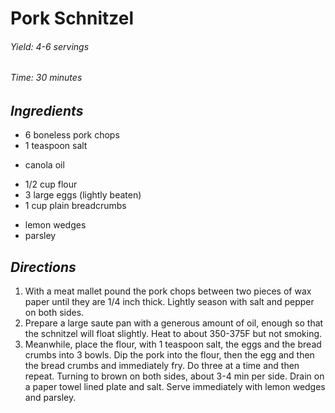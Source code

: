 # Pork Schnitzel

######  Yield: 4-6 servings
######  Time:  30 minutes

##  *Ingredients*

- 6 boneless pork chops
- 1 teaspoon salt
<!--  -->
- canola oil
<!--  -->
- 1/2 cup flour
- 3 large eggs (lightly beaten)
- 1 cup plain breadcrumbs
<!---->
- lemon wedges
- parsley

##  *Directions*
1. With a meat mallet pound the pork chops between two pieces of wax paper until they are 1/4 inch thick. Lightly season with salt and pepper on both sides.
2. Prepare a large saute pan with a generous amount of oil, enough so that the schnitzel will float slightly. Heat to about 350-375F but not smoking.
3. Meanwhile, place the flour, with 1 teaspoon salt, the eggs and the bread crumbs into 3 bowls. Dip the pork into the flour, then the egg and then the bread crumbs and immediately fry. Do three at a time and then repeat. Turning to brown on both sides, about 3-4 min per side. Drain on a paper towel lined plate and salt. Serve immediately with lemon wedges and parsley.